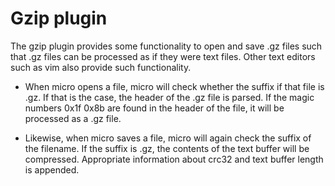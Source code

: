 # Gzip plugin

The gzip plugin provides some functionality to open and save .gz files
such that .gz files can be processed as if they were text files. Other
text editors such as vim also provide such functionality.

* When micro opens a file, micro will check whether the suffix if that
  file is .gz. If that is the case, the header of the .gz file is
  parsed. If the magic numbers 0x1f 0x8b are found in the header of
  the file, it will be processed as a .gz file.

* Likewise, when micro saves a file, micro will again check the suffix
  of the filename. If the suffix is .gz, the contents of the text
  buffer will be compressed. Appropriate information about crc32 and
  text buffer length is appended.
